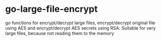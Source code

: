 # go-large-file-encrypt
go functions for encrypt/decrypt large files, encrypt/decrypt original file using AES and encrypt/decrypt AES secrets using RSA. Suitable for very large files, because not reading them to the memory
